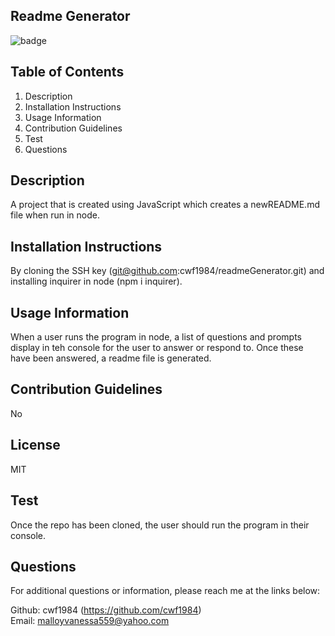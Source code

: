 ## Readme Generator 
  
  ![badge](https://img.shields.io/badge/license-MIT-blue)

  ## Table of Contents
  1. Description
  2. Installation Instructions
  3. Usage Information
  4. Contribution Guidelines
  5. Test
  6. Questions

  ## Description
  A project that is created using JavaScript which creates a newREADME.md file when run in node.

  ## Installation Instructions
  By cloning the SSH key (git@github.com:cwf1984/readmeGenerator.git) and installing inquirer in node (npm i inquirer).

  ## Usage Information
  When a user runs the program in node, a list of questions and prompts display in teh console for the user to answer or respond to. Once these have been answered, a readme file is generated.

  ## Contribution Guidelines
  No

  ## License
  MIT

  ## Test
  Once the repo has been cloned, the user should run the program in their console.

  ## Questions
  For additional questions or information, please reach me at the links below:
  
  Github: cwf1984 (https://github.com/cwf1984)
  <br>
  Email: malloyvanessa559@yahoo.com


